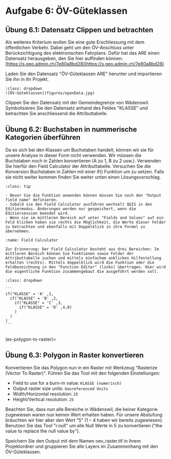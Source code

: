 # Aufgabe 6: ÖV-Güteklassen

## Übung 6.1: Datensatz Clippen und betrachten

Als weiteres Kriterium wollen Sie eine gute Erschliessung mit dem öffentlichen Verkehr. Dabei geht um den ÖV-Anschluss unter Berücksichtigung des elektronischen Fahrplans. Dafür hat das ARE einen Datensatz herausgeben, den Sie hier auffinden können: [https://s.geo.admin.ch/7e80a8bd28](https://s.geo.admin.ch/7e80a8bd28)

Laden Sie den Datensatz "ÖV-Güteklassen ARE" herunter und importieren Sie ihn in Ihr Projekt. 

```{admonition} Tipp zum Herunterladen!
:class: dropdown
![ÖV-Güteklassen](figures/openData.jpg)
```

Clippen Sie den Datensatz mit der Gemeindegrenze von Wädenswil. Symbolisieren Sie den Datensatz anhand des Feldes "KLASSE" und betrachten Sie anschliessend die Attributtabelle.

## Übung 6.2: Buchstaben in nummerische Kategorien überführen

Da es sich bei den Klassen um Buchstaben handelt, können wir sie für unsere Analyse in dieser Form nicht verwenden. Wir müssen die Buchstaben noch in Zahlen konvertieren (A zu 1, B zu 2 usw.). Verwenden Sie hierfür den Field Calculator der Attributtabelle. Versuchen Sie die Konversion Buchstaben in Zahlen mit einer if() Funktion um zu setzen. Falls sie nicht weiter kommen finden Sie weiter unten einen Lösungsvorschlag.

```{admonition} Hinweise:
:class: tip

- Bevor Sie die Funktion anwenden können müssen Sie noch den "Output field name" definieren.
- Sobald sie den Field Calculator ausführen wechselt QGIS in den Editiermodus. Änderungen werden nur gespeichert, wenn die Editiersession beendet wird.
- Wenn sie im mittleren Bereich auf unter "Fields and Values" auf ein Feld klicken haben sie rechts die Möglichkeit, die Werte dieser Felder zu betrachten und ebenfalls mit Doppelklick in ihre Formel zu übernehmen.
```


```{figure} figures/fieldCalc.jpg
:name: Field Calculator

Zur Erinnerung: Der Field Calculator besteht aus drei Bereichen: Im mittleren Bereich können Sie Funktionen sowie Felder der Attributtabelle suchen und mittels einfachem anklicken Hilfestellung erhalten (rechts). Mittels doppelklick wird die Funktion oder die Feldbezeichnung in den "Function Editor" (links) übertragen. Hier wird die eigentliche Funktion zusammengebaut die ausgeführt werden soll.
```


    
    
````{admonition} Lösung der if-Funktion
:class: dropdown

```
if("KLASSE" = 'A' ,1,
  if("KLASSE" = 'B' ,2,
    if("KLASSE" = 'C' ,3,
      if("KLASSE" = 'D' ,4,0)
    )
  )
)
```


````

(ex-polygon-to-raster)=
## Übung 6.3: Polygon in Raster konvertieren

Konvertieren Sie das Polygon nun in ein Raster mit Werkzeug "Rasterize (Vector To Raster)". Führen Sie das Tool mit den folgenden Einstellungen:

- Field to use for a burn-in value: `KLASSE (numerisch)`
- Output raster size units: `Georeferenced Units`
- Width/Horizontal resolution: `25`
- Height/Vertical resolution: `25`

<!-- Verweis auf die neu erstellte Spalte unter "Attribute" sowie der Zellgrösse 25 (Meter) aus. Falls das Tool nicht ausgeführt wird: lesen sie die Fehlermeldung und versuchen sie die Anweisung zu befolgen. -->

Beachten Sie, dass nun alle Bereiche in Wädenswil, die keiner Kategorie zugewiesen waren nun keinen Wert erhalten haben. Für unsere Abstufung bräuchten wir hier aber den Wert "5" (1 – 4 haben wir bereits zugewiesen). Benutzen Sie das Tool "r.null" um alle Null Werte in 5 zu konvertieren ("the value to replace the null value by").

<!-- Clippen sie den Output anschliessen mit dem Werkezeug "Clip raster by mask layer". Aus bisher unerklärlichen Gründen werden nach diesem Schritt 0-Werte erzeugt (alle Bereiche innerhalb des Raster-Extent aber ausserhalb des Polygons). Diese sollten aber NULL sein, nicht 0. Führen Sie deshalb das Tool "r.null" nochmals aus und setzen Sie bei "List of cell values to be set to NULL" den Wert 0 ein. -->

Speichern Sie den Output mit dem Namen oev_raster.tif in ihrem Projektordner und gruppieren Sie alle Layers im Zusammenhang mit den ÖV-Güteklassen.